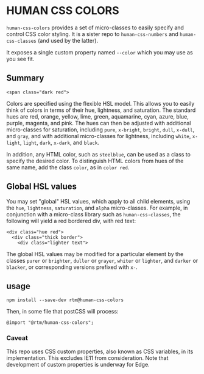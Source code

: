 HUMAN CSS COLORS
======

`human-css-colors` provides a set of micro-classes to easily specify and control CSS color styling.
It is a sister repo to `human-css-numbers` and `human-css-classes`
(and used by the latter).

It exposes a single custom property named `--color` which you may use as you see fit.

Summary
-------

```
<span class="dark red">
```

Colors are specified using the flexible HSL model.
This allows you to easily think of colors in terms of their hue, lightness, and saturation.
The standard hues are red, orange, yellow, lime, green, aquamarine, cyan, azure, blue, purple, magenta, and pink.
The hues can then be adjusted with additional micro-classes for saturation,
including `pure`, `x-bright`, `bright`, `dull`, `x-dull`, and `gray`,
and with additional micro-classes for lightness,
including `white`, `x-light`, `light`, `dark`, `x-dark`, and `black`.

In addition, any HTML color, such as `steelblue`, can be used as a class to specify the desired color.
To distinguish HTML colors from hues of the same name, add the class `color`, as in `color red`.

Global HSL values
-----------------

You may set "global" HSL values, which apply to all child elements,
using the `hue`, `lightness`, `saturation`, and `alpha` micro-classes.
For example, in conjunction with a micro-class library such as `human-css-classes`,
the following will yield a red bordered div, with red text:

```
<div class="hue red">
  <div class="thick border">
    <div class="lighter text">
```

The global HSL values may be modified for a particular element by the classes
`purer` or `brighter`, `duller` or `grayer`, `whiter` or `lighter`, and `darker` or `blacker`,
or corresponding versions prefixed with `x-`.

usage
------------

    npm install --save-dev rtm@human-css-colors

Then, in some file that postCSS will process:

    @import "@rtm/human-css-colors";

### Caveat

This repo uses CSS custom properties, also known as CSS variables, in its implementation.
This excludes IE11 from consideration.
Note that development of custom properties is underway for Edge.
